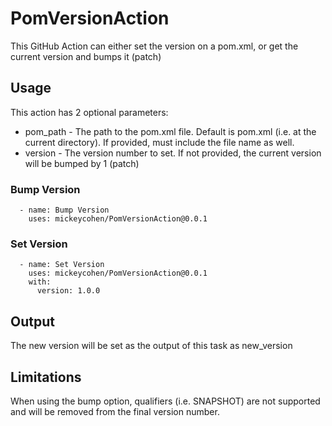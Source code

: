 # PomVersionAction
This GitHub Action can either set the version on a pom.xml, or get the current version and bumps it (patch)

## Usage

This action has 2 optional parameters:

* pom_path - The path to the pom.xml file. Default is pom.xml (i.e. at the current directory). If provided, must include the file name as well.
* version - The version number to set. If not provided, the current version will be bumped by 1 (patch)

### Bump Version

```
  - name: Bump Version
    uses: mickeycohen/PomVersionAction@0.0.1
```

### Set Version
```
  - name: Set Version
    uses: mickeycohen/PomVersionAction@0.0.1
	with:
	  version: 1.0.0
```

## Output

The new version will be set as the output of this task as new_version

## Limitations

When using the bump option, qualifiers (i.e. SNAPSHOT) are not supported and will be removed from the final version number.